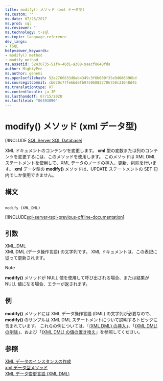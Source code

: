 ```yaml
---
title: modify() メソッド (xml データ型)
ms.custom: ''
ms.date: 07/26/2017
ms.prod: sql
ms.reviewer: ''
ms.technology: t-sql
ms.topic: language-reference
dev_langs:
- TSQL
helpviewer_keywords:
- modify() method
- modify method
ms.assetid: 52430735-51f4-46d1-a308-9aecf8648fda
author: MightyPen
ms.author: genemi
ms.openlocfilehash: 52a2766833d6ab4349c3f6b000f35e9d686396bd
ms.sourcegitcommit: cb620c77fe6bdefb975968837706750c31048d46
ms.translationtype: HT
ms.contentlocale: ja-JP
ms.lasthandoff: 07/15/2020
ms.locfileid: "86393090"
---
```

# <a name="modify-method-xml-data-type"></a>modify() メソッド (xml データ型)
[!INCLUDE [SQL Server SQL Database](../../includes/applies-to-version/sql-asdb.md)]

  XML ドキュメントのコンテンツを変更します。 **xml** 型の変数または列のコンテンツを変更するには、このメソッドを使用します。 このメソッドは XML DML ステートメントを使用して、XML データのノードの挿入、更新、削除を行います。 **xml** データ型の **modify()** メソッドは、UPDATE ステートメントの SET 句内でしか使用できません。  
  
## <a name="syntax"></a>構文  
  
```  
  
modify (XML_DML)  
```  
  
[!INCLUDE[sql-server-tsql-previous-offline-documentation](../../includes/sql-server-tsql-previous-offline-documentation.md)]

## <a name="arguments"></a>引数
 XML_DML  
 XML DML (データ操作言語) の文字列です。 XML ドキュメントは、この表記に従って更新されます。  
  
> [!NOTE]  
>  **modify()** メソッドが NULL 値を使用して呼び出される場合、または結果が NULL 値になる場合、エラーが返されます。  
  
## <a name="examples"></a>例  
 **modify()** メソッドには XML データ操作言語 (DML) の文字列が必要なので、**modify()** のサンプルは XML DML ステートメントについて説明するトピックに含まれています。 これらの例については、「[&#40;XML DML&#41; の挿入](../../t-sql/xml/insert-xml-dml.md)」、「[&#40;XML DML&#41; の削除](../../t-sql/xml/delete-xml-dml.md)」、および「[&#40;XML DML&#41; の値の置き換え](../../t-sql/xml/replace-value-of-xml-dml.md)」を参照してください。  
  
## <a name="see-also"></a>参照  
 [XML データのインスタンスの作成](../../relational-databases/xml/create-instances-of-xml-data.md)   
 [xml データ型メソッド](../../t-sql/xml/xml-data-type-methods.md)   
 [XML データ変更言語 &#40;XML DML&#41;](../../t-sql/xml/xml-data-modification-language-xml-dml.md)  
  
  
